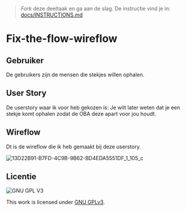 > _Fork_ deze deeltaak en ga aan de slag. De instructie vind je in: [docs/INSTRUCTIONS.md](docs/INSTRUCTIONS.md)

# Fix-the-flow-wireflow

## Gebruiker
De gebruikers zijn de mensen die stekjes willen ophalen.

## User Story
De userstory waar ik voor heb gekozen is: Je wilt later weten dat je een stekje komt ophalen zodat de OBA deze apart voor jou houdt. 

## Wireflow <br>
Dt is de wireflow die ik heb gemaakt bij deze userstory.

![13D22B91-B7FD-4C9B-9B62-BD4EDA5551DF_1_105_c](https://user-images.githubusercontent.com/112856687/208649015-5d19d8dd-5160-4b6a-8564-4bc16975a6df.jpeg)


## Licentie

![GNU GPL V3](https://www.gnu.org/graphics/gplv3-127x51.png)

This work is licensed under [GNU GPLv3](./LICENSE).
